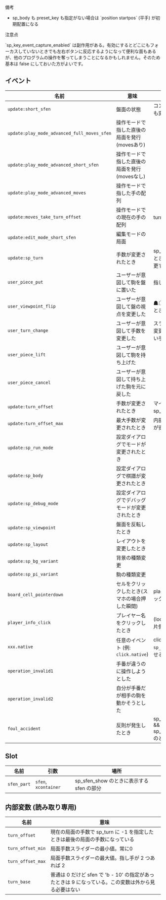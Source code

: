 <article class="message is-info">
  <div class="message-header">
    <p>備考</p>
  </div>
  <div class="message-body">
    <ul>
      <li>sp_body も preset_key も指定がない場合は `position startpos` (平手) が初期配置になる</li>
    </ul>
  </div>
</article>

<article class="message is-warning">
  <div class="message-header">
    <p>注意点</p>
  </div>
  <div class="message-body">
    `sp_key_event_capture_enabled` は副作用がある。有効にするとどこにもフォーカスしていないときでも左右ボタンに反応するようになって便利な面もあるが、他のプログラムの操作を奪ってしまうことになるかもしれません。そのため基本は false にしておいた方がよいです。
  </div>
</article>

## イベント

| 名前                                        | 意味                                           | 備考                                                              |   |
|---------------------------------------------|------------------------------------------------|-------------------------------------------------------------------|---|
| `update:short_sfen`                         | 盤面の状態                                     | コントローラーで手を戻しても変化する                              |   |
| `update:play_mode_advanced_full_moves_sfen` | 操作モードで指した直後の局面を発行(movesあり)  |                                                                   |   |
| `update:play_mode_advanced_short_sfen`      | 操作モードで指した直後の局面を発行(movesなし)  |                                                                   |   |
| `update:play_mode_advanced_moves`           | 操作モードで指した手の配列                     |                                                                   |   |
| `update:moves_take_turn_offset`             | 操作モードでの現在の手の配列                   | turn_offset で take している                                      |   |
| `update:edit_mode_short_sfen`               | 編集モードの局面                               |                                                                   |   |
| `update:sp_turn`                            | 手数が変更されたとき                           | sp_turn に -1 が指定されたとき必ず呼ばれるので名前変更するかも    |   |
| `user_piece_put`                            | ユーザーが意図して駒を盤に置いた               | 指したとき                                                        |   |
| `user_viewpoint_flip`                       | ユーザーが意図して盤の視点を変更した           | ☗☖をクリックして反転したとき                                      |   |
| `user_turn_change`                          | ユーザーが意図して手数を変更した               | スライダーを動かして手数を変更したとき。(引数は新しい手数)        |   |
| `user_piece_lift`                           | ユーザーが意図して駒を持ち上げた               |                                                                   |   |
| `user_piece_cancel`                         | ユーザーが意図して持ち上げた駒を元に戻した     |                                                                   |   |
| `update:turn_offset`                        | 手数が変更されたとき                           | マイナスにはならない。sp_turn と被るので追加。                    |   |
| `update:turn_offset_max`                    | 最大手数が変更されたとき                       | 内部変数参照よりこっちの方が安全なはず                            |   |
| `update:sp_run_mode`                        | 設定ダイアログでモードが変更されたとき         |                                                                   |   |
| `update:sp_body`                            | 設定ダイアログで棋譜が変更されたとき           |                                                                   |   |
| `update:sp_debug_mode`                      | 設定ダイアログでデバッグモードが変更されたとき |                                                                   |   |
| `update:sp_viewpoint`                       | 盤面を反転したとき                             |                                                                   |   |
| `update:sp_layout`                          | レイアウトを変更したとき                       |                                                                   |   |
| `update:sp_bg_variant`                      | 背景の種類変更                                 |                                                                   |   |
| `update:sp_pi_variant`                      | 駒の種類変更                                   |                                                                   |   |
| `board_cell_pointerdown`     | セルをクリックしたとき(スマホの場合押した瞬間) | place が来るのでどこをクリックしたかわかる                        |   |
| `player_info_click`                         | プレイヤー名をクリックしたとき                 | (location, sp_player_infoの片側) がくる                           |   |
| `xxx.native`                                | 任意のイベント (例: `click.native`)            | click の場合はだいたい `sp_op_disabled` と組み合わせる            |   |
| `operation_invalid1`                        | 手番が違うのに操作しようとした                 |                                                                   |   |
| `operation_invalid2`                        | 自分が手番だが相手の駒を動かそうとした         |                                                                   |   |
| `foul_accident`                             | 反則が発生したとき                             | sp_play_mode_foul_check_p && sp_play_mode_foul_break_p のときのみ |   |

## Slot

| 名前        | 引数               | 場所                                      |
|-------------|--------------------|-------------------------------------------|
| `sfen_part` | `sfen`, `xcontainer` | sp_sfen_show のときに表示する sfen の部分 |

## 内部変数 (読み取り専用)

| 名前      | 意味                                                                             |
|-----------|----------------------------------------------------------------------------------|
| `turn_offset`     | 現在の局面の手数で sp_turn に -1 を指定したときは最後の局面の手数になっている |
| `turn_offset_min` | 局面手数スライダーの最小値。常に0 |
| `turn_offset_max` | 局面手数スライダーの最大値。指し手が 2 つあれば 2 |
| `turn_base`       | 普通は 0 だけど sfen で 'b - 10' の指定があったときは 9 になっている。この変数は外から見る必要はない
